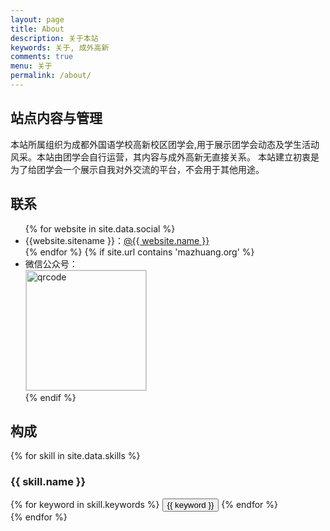 ```yaml
---
layout: page
title: About
description: 关于本站
keywords: 关于, 成外高新
comments: true
menu: 关于
permalink: /about/
---
```


## 站点内容与管理
本站所属组织为成都外国语学校高新校区团学会,用于展示团学会动态及学生活动风采。本站由团学会自行运营，其内容与成外高新无直接关系。
本站建立初衷是为了给团学会一个展示自我对外交流的平台，不会用于其他用途。

## 联系

<ul>
{% for website in site.data.social %}
<li>{{website.sitename }}：<a href="{{ website.url }}" target="_blank">@{{ website.name }}</a></li>
{% endfor %}
{% if site.url contains 'mazhuang.org' %}
<li>
微信公众号：<br />
<img style="height:192px;width:192px;border:1px solid lightgrey;" src="{{ assets_base_url }}/assets/images/qrcode.jpg" alt="qrcode" />
</li>
{% endif %}
</ul>


## 构成

{% for skill in site.data.skills %}
### {{ skill.name }}
<div class="btn-inline">
{% for keyword in skill.keywords %}
<button class="btn btn-outline" type="button">{{ keyword }}</button>
{% endfor %}
</div>
{% endfor %}
